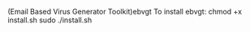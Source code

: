 (Email Based Virus Generator Toolkit)ebvgt
To install ebvgt: 
  chmod +x install.sh
  sudo ./install.sh
